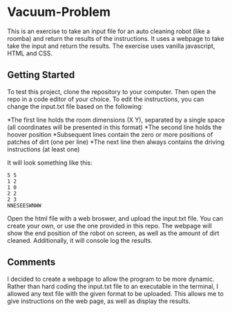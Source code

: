 # Vacuum-Problem

This is an exercise to take an input file for an auto cleaning robot (like a roomba) and return the results of the instructions. It uses a webpage to take take the input and return the results. The exercise uses vanilla javascript, HTML and CSS. 

## Getting Started

To test this project, clone the repository to your computer. Then open the repo in a code editor of your choice. To edit the instructions, you can change the input.txt file based on the following:

*The first line holds the room dimensions (X Y), separated by a single space (all coordinates will be presented in this format)
*The second line holds the hoover position
*Subsequent lines contain the zero or more positions of patches of dirt (one per line)
*The next line then always contains the driving instructions (at least one)

It will look something like this: 
``` text
5 5
1 2
1 0
2 2
2 3
NNESEESWNWW
```

Open the html file with a web broswer, and upload the input.txt file. You can create your own, or use the one provided in this repo. The webpage will show the end position of the robot on screen, as well as the amount of dirt cleaned.  Additionally,  it will console log the results. 

## Comments

I decided to create a webpage to allow the program to be more dynamic. Rather than hard coding the input.txt file to an executable in the terminal, I allowed any text file with the given format to be uploaded. This allows me to give instructions on the web page, as well as display the results. 



